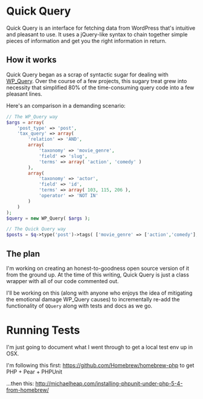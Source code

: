 # Quick Query

Quick Query is an interface for fetching data from WordPress that's intuitive and pleasant to use. It uses a jQuery-like syntax to chain together simple pieces of information and get you the right information in return.

## How it works

Quick Query began as a scrap of syntactic sugar for dealing with [WP_Query](http://codex.wordpress.org/Class_Reference/WP_Query). Over the course of a few projects, this sugary treat grew into necessity that simplified 80% of the time-consuming query code into a few pleasant lines.

Here's an comparison in a demanding scenario:
```php
// The WP_Query way
$args = array(
	'post_type' => 'post',
	'tax_query' => array(
		'relation' => 'AND',
		array(
			'taxonomy' => 'movie_genre',
			'field' => 'slug',
			'terms' => array( 'action', 'comedy' )
		),
		array(
			'taxonomy' => 'actor',
			'field' => 'id',
			'terms' => array( 103, 115, 206 ),
			'operator' => 'NOT IN'
		)
	)
);
$query = new WP_Query( $args );

// The Quick Query way
$posts = $q->type('post')->tags( ['movie_genre' => ['action','comedy'], 'actor' => [103, 115, 206]], 'AND' );

```

## The plan

I'm working on creating an honest-to-goodness open source version of it from the ground up. At the time of this writing, Quick Query is just a class wrapper with all of our code commented out. 

I'll be working on this (along with anyone who enjoys the idea of mitigating the emotional damage WP_Query causes) to incrementally re-add the functionality of `QQuery` along with tests and docs as we go.

# Running Tests

I'm just going to document what I went through to get a local test env up in OSX.

I'm following this first: https://github.com/Homebrew/homebrew-php to get PHP + Pear + PHPUnit

...then this: http://michaelheap.com/installing-phpunit-under-php-5-4-from-homebrew/
